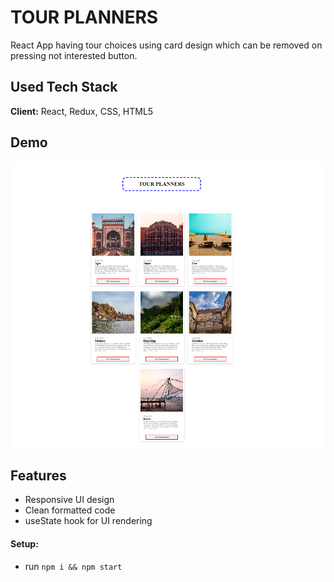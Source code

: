 # TOUR PLANNERS

React App having tour choices using card design which can be removed on pressing not interested button.


## Used Tech Stack
**Client:** React, Redux, CSS, HTML5




## Demo

![tour-planners](https://github.com/himanshudhillon09/React-Projects/blob/main/tour-planners/screenshots/ss1.png)


## Features

  - Responsive UI design
  - Clean formatted code
  - useState hook for UI rendering

#### Setup:
- run ```npm i && npm start```

